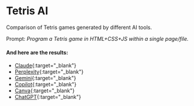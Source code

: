 # Tetris AI

Comparison of Tetris games generated by different AI tools.

Prompt: *Program a Tetris game in HTML+CSS+JS within a single page/file.*

#### And here are the results:
* [Claude](tetris-claude.html){:target="_blank"}
* [Perplexity](tetris-perplexity.html){:target="_blank"}
* [Gemini](tetris-gemini.html){:target="_blank"}
* [Copilot](tetris-copilot.html){:target="_blank"}
* [Canva](tetris-canva.html){:target="_blank"}
* [ChatGPT](tetris-chatgpt.html){:target="_blank"}
